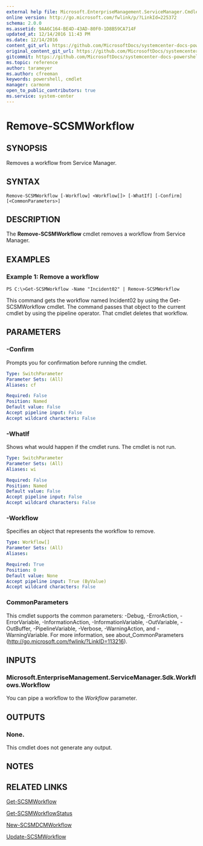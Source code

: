 ```yaml
---
external help file: Microsoft.EnterpriseManagement.ServiceManager.Cmdlets.dll-Help.xml
online version: http://go.microsoft.com/fwlink/p/?LinkId=225372
schema: 2.0.0
ms.assetid: 9AA6C164-BE4D-43AD-80F0-1D8B59CA714F
updated_at: 12/14/2016 11:43 PM
ms.date: 12/14/2016
content_git_url: https://github.com/MicrosoftDocs/systemcenter-docs-powershell/blob/master/systemcenter-cmdlets/SystemCenter2016/ServiceManager/v1.0/Remove-SCSMWorkflow.md
original_content_git_url: https://github.com/MicrosoftDocs/systemcenter-docs-powershell/blob/master/systemcenter-cmdlets/SystemCenter2016/ServiceManager/v1.0/Remove-SCSMWorkflow.md
gitcommit: https://github.com/MicrosoftDocs/systemcenter-docs-powershell/blob/96cd9bd2780eb6b78c540fa00d3b8a4313e3ed40/systemcenter-cmdlets/SystemCenter2016/ServiceManager/v1.0/Remove-SCSMWorkflow.md
ms.topic: reference
author: tarameyer
ms.author: cfreeman
keywords: powershell, cmdlet
manager: carmonm
open_to_public_contributors: true
ms.service: system-center
---
```


# Remove-SCSMWorkflow

## SYNOPSIS
Removes a workflow from Service Manager.

## SYNTAX

```
Remove-SCSMWorkflow [-Workflow] <Workflow[]> [-WhatIf] [-Confirm] [<CommonParameters>]
```

## DESCRIPTION
The **Remove-SCSMWorkflow** cmdlet removes a workflow from Service Manager.

## EXAMPLES

### Example 1: Remove a workflow
```
PS C:\>Get-SCSMWorkflow -Name "Incident02" | Remove-SCSMWorkflow
```

This command gets the workflow named Incident02 by using the Get-SCSMWorkflow cmdlet.
The command passes that object to the current cmdlet by using the pipeline operator.
That cmdlet deletes that workflow.

## PARAMETERS

### -Confirm
Prompts you for confirmation before running the cmdlet.

```yaml
Type: SwitchParameter
Parameter Sets: (All)
Aliases: cf

Required: False
Position: Named
Default value: False
Accept pipeline input: False
Accept wildcard characters: False
```

### -WhatIf
Shows what would happen if the cmdlet runs.
The cmdlet is not run.

```yaml
Type: SwitchParameter
Parameter Sets: (All)
Aliases: wi

Required: False
Position: Named
Default value: False
Accept pipeline input: False
Accept wildcard characters: False
```

### -Workflow
Specifies an object that represents the workflow to remove.

```yaml
Type: Workflow[]
Parameter Sets: (All)
Aliases: 

Required: True
Position: 0
Default value: None
Accept pipeline input: True (ByValue)
Accept wildcard characters: False
```

### CommonParameters
This cmdlet supports the common parameters: -Debug, -ErrorAction, -ErrorVariable, -InformationAction, -InformationVariable, -OutVariable, -OutBuffer, -PipelineVariable, -Verbose, -WarningAction, and -WarningVariable. For more information, see about_CommonParameters (http://go.microsoft.com/fwlink/?LinkID=113216).

## INPUTS

### Microsoft.EnterpriseManagement.ServiceManager.Sdk.Workflows.Workflow
You can pipe a workflow to the *Workflow* parameter.

## OUTPUTS

### None.
This cmdlet does not generate any output.

## NOTES

## RELATED LINKS

[Get-SCSMWorkflow](xref:SystemCenter2016/ServiceManager/v1.0/Get-SCSMWorkflow.md)

[Get-SCSMWorkflowStatus](xref:SystemCenter2016/ServiceManager/v1.0/Get-SCSMWorkflowStatus.md)

[New-SCSMDCMWorkflow](xref:SystemCenter2016/ServiceManager/v1.0/New-SCSMDCMWorkflow.md)

[Update-SCSMWorkflow](xref:SystemCenter2016/ServiceManager/v1.0/Update-SCSMWorkflow.md)

